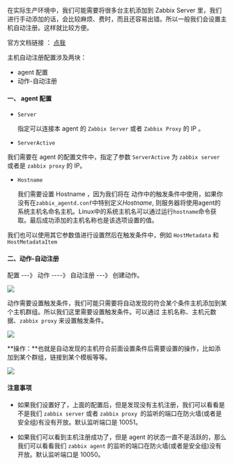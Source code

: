 在实际生产环境中，我们可能需要将很多台主机添加到 Zabbix Server 里，我们进行手动添加的话，会比较麻烦、费时，而且还容易出错。所以一般我们会设置主机自动注册。这样就比较方便。

官方文档链接 ： [点我](https://www.zabbix.com/documentation/4.0/zh/manual/discovery/auto_registration)

主机自动注册配置涉及两块：

- agent 配置
- 动作-自动注册



#### 一、 agent 配置

- `Server`

  指定可以连接本 agent 的 `Zabbix Server` 或者  `Zabbix Proxy` 的 IP 。

-  `ServerActive` 

  我们需要在 agent 的配置文件中，指定了参数 `ServerActive` 为 `zabbix server`  或者是 `zabbix proxy`  的 IP。

- `Hostname`

  我们需要设置 Hostname ，因为我们将在 动作中的触发条件中使用，如果你没有在`zabbix_agentd.conf`中特别定义*Hostname*, 则服务器将使用agent的系统主机名命名主机。Linux中的系统主机名可以通过运行`hostname`命令获取。最后成功添加的主机名称也是该选项设置的值。

我们也可以使用其它参数值进行设置然后在触发条件中，例如 `HostMetadata` 和  `HostMetadataItem`

#### 二、动作-自动注册

配置 ---》 动作  ----》 自动注册  ---》 创建动作。

![](https://djxblog.oss-cn-shenzhen.aliyuncs.com/picture/Zabbix/zabbix_%E5%8A%A8%E4%BD%9C_%E8%87%AA%E5%8A%A8%E6%B3%A8%E5%86%8C.png)



动作需要设置触发条件，我们可能只需要将自动发现的符合某个条件主机添加到某个主机群组。所以我们这里需要设置触发条件。可以通过 主机名称、主机元数据、`zabbix proxy` 来设置触发条件。

![](https://djxblog.oss-cn-shenzhen.aliyuncs.com/picture/Zabbix/zabbix_%E5%8A%A8%E4%BD%9C_%E8%A7%A6%E5%8F%91%E6%9D%A1%E4%BB%B6.png)

**操作：**也就是自动发现的主机符合前面设置条件后需要设置的操作，比如添加到某个群组，链接到某个模板等等。

![](https://djxblog.oss-cn-shenzhen.aliyuncs.com/picture/Zabbix/zabbix_%E5%8A%A8%E4%BD%9C_%E8%87%AA%E5%8A%A8%E6%B3%A8%E5%86%8C.png)



####  注意事项

- 如果我们设置好了，上面的配置后，但是发现没有主机注册，我们可以看看是不是我们 `zabbix server` 或者 `zabbix proxy `的监听的端口在防火墙(或者是安全组)有没有开放。默认监听端口是 10051。

- 如果我们可以看到主机注册成功了，但是 agent 的状态一直不是活跃的，那么我们可以看看我们 `zabbix agent` 的监听的端口在防火墙(或者是安全组)没有开放。默认监听端口是 10050。

